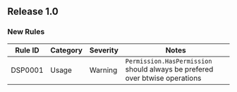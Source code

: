 ## Release 1.0

### New Rules

Rule ID | Category | Severity | Notes                                          
--------|----------|----------|-----------------------------------------------------------------------------
DSP0001 | Usage    | Warning  | `Permission.HasPermission` should always be prefered over btwise operations